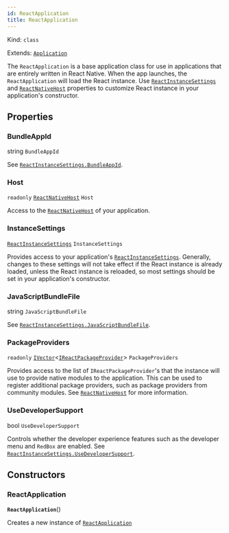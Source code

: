 ```yaml
---
id: ReactApplication
title: ReactApplication
---
```


Kind: `class`

Extends: [`Application`](https://docs.microsoft.com/uwp/api/Windows.UI.Xaml.Application)



The `ReactApplication` is a base application class for use in applications that are entirely written in React Native. When the app launches, the `ReactApplication` will load the React instance. Use [`ReactInstanceSettings`](ReactInstanceSettings) and [`ReactNativeHost`](ReactNativeHost) properties to customize React instance in your application's constructor.

## Properties
### BundleAppId
 string `BundleAppId`

See [`ReactInstanceSettings.BundleAppId`](ReactInstanceSettings#bundleappid).

### Host
`readonly`  [`ReactNativeHost`](ReactNativeHost) `Host`

Access to the [`ReactNativeHost`](ReactNativeHost) of your application.

### InstanceSettings
 [`ReactInstanceSettings`](ReactInstanceSettings) `InstanceSettings`

Provides access to your application's [`ReactInstanceSettings`](ReactInstanceSettings).
Generally, changes to these settings will not take effect if the React instance is already loaded, unless the React instance is reloaded, so most settings should be set in your application's constructor.

### JavaScriptBundleFile
 string `JavaScriptBundleFile`

See [`ReactInstanceSettings.JavaScriptBundleFile`](ReactInstanceSettings#javascriptbundlefile).

### PackageProviders
`readonly`  [`IVector`](https://docs.microsoft.com/uwp/api/Windows.Foundation.Collections.IVector-1)<[`IReactPackageProvider`](IReactPackageProvider)> `PackageProviders`

Provides access to the list of `IReactPackageProvider`'s that the instance will use to provide native modules to the application. This can be used to register additional package providers, such as package providers from community modules. See [`ReactNativeHost`](ReactNativeHost) for more information.

### UseDeveloperSupport
 bool `UseDeveloperSupport`

Controls whether the developer experience features such as the developer menu and `RedBox` are enabled.
See [`ReactInstanceSettings.UseDeveloperSupport`](ReactInstanceSettings#usedevelopersupport).


## Constructors
### ReactApplication
 **`ReactApplication`**()

Creates a new instance of [`ReactApplication`](ReactApplication)





